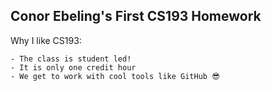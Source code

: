 ## Conor Ebeling's First CS193 Homework

Why I like CS193:

```
- The class is student led!
- It is only one credit hour
- We get to work with cool tools like GitHub 😎
```

